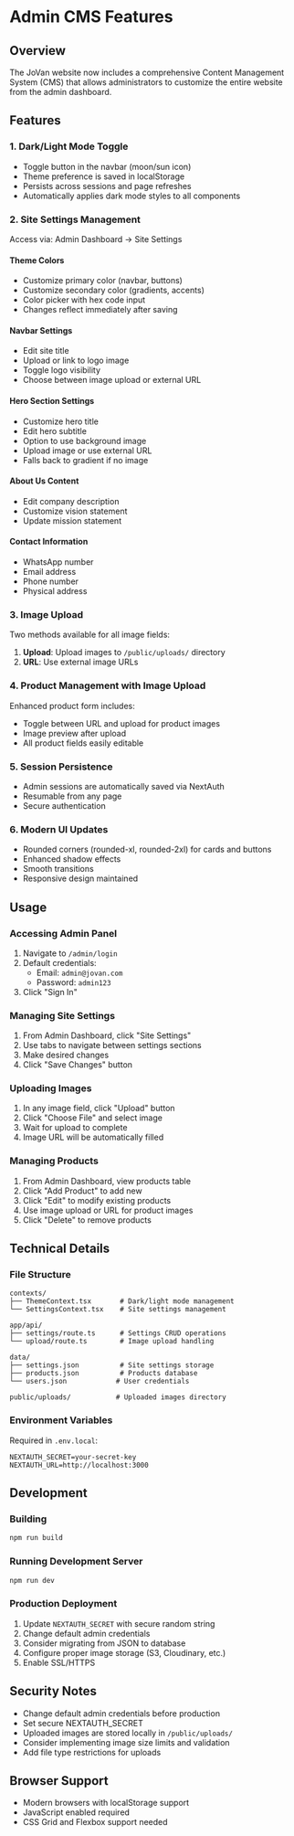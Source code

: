 # Admin CMS Features

## Overview
The JoVan website now includes a comprehensive Content Management System (CMS) that allows administrators to customize the entire website from the admin dashboard.

## Features

### 1. Dark/Light Mode Toggle
- Toggle button in the navbar (moon/sun icon)
- Theme preference is saved in localStorage
- Persists across sessions and page refreshes
- Automatically applies dark mode styles to all components

### 2. Site Settings Management
Access via: Admin Dashboard → Site Settings

#### Theme Colors
- Customize primary color (navbar, buttons)
- Customize secondary color (gradients, accents)
- Color picker with hex code input
- Changes reflect immediately after saving

#### Navbar Settings
- Edit site title
- Upload or link to logo image
- Toggle logo visibility
- Choose between image upload or external URL

#### Hero Section Settings
- Customize hero title
- Edit hero subtitle
- Option to use background image
- Upload image or use external URL
- Falls back to gradient if no image

#### About Us Content
- Edit company description
- Customize vision statement
- Update mission statement

#### Contact Information
- WhatsApp number
- Email address
- Phone number
- Physical address

### 3. Image Upload
Two methods available for all image fields:
1. **Upload**: Upload images to `/public/uploads/` directory
2. **URL**: Use external image URLs

### 4. Product Management with Image Upload
Enhanced product form includes:
- Toggle between URL and upload for product images
- Image preview after upload
- All product fields easily editable

### 5. Session Persistence
- Admin sessions are automatically saved via NextAuth
- Resumable from any page
- Secure authentication

### 6. Modern UI Updates
- Rounded corners (rounded-xl, rounded-2xl) for cards and buttons
- Enhanced shadow effects
- Smooth transitions
- Responsive design maintained

## Usage

### Accessing Admin Panel
1. Navigate to `/admin/login`
2. Default credentials:
   - Email: `admin@jovan.com`
   - Password: `admin123`
3. Click "Sign In"

### Managing Site Settings
1. From Admin Dashboard, click "Site Settings"
2. Use tabs to navigate between settings sections
3. Make desired changes
4. Click "Save Changes" button

### Uploading Images
1. In any image field, click "Upload" button
2. Click "Choose File" and select image
3. Wait for upload to complete
4. Image URL will be automatically filled

### Managing Products
1. From Admin Dashboard, view products table
2. Click "Add Product" to add new
3. Click "Edit" to modify existing products
4. Use image upload or URL for product images
5. Click "Delete" to remove products

## Technical Details

### File Structure
```
contexts/
├── ThemeContext.tsx       # Dark/light mode management
└── SettingsContext.tsx    # Site settings management

app/api/
├── settings/route.ts      # Settings CRUD operations
└── upload/route.ts        # Image upload handling

data/
├── settings.json          # Site settings storage
├── products.json          # Products database
└── users.json            # User credentials

public/uploads/           # Uploaded images directory
```

### Environment Variables
Required in `.env.local`:
```
NEXTAUTH_SECRET=your-secret-key
NEXTAUTH_URL=http://localhost:3000
```

## Development

### Building
```bash
npm run build
```

### Running Development Server
```bash
npm run dev
```

### Production Deployment
1. Update `NEXTAUTH_SECRET` with secure random string
2. Change default admin credentials
3. Consider migrating from JSON to database
4. Configure proper image storage (S3, Cloudinary, etc.)
5. Enable SSL/HTTPS

## Security Notes
- Change default admin credentials before production
- Set secure NEXTAUTH_SECRET
- Uploaded images are stored locally in `/public/uploads/`
- Consider implementing image size limits and validation
- Add file type restrictions for uploads

## Browser Support
- Modern browsers with localStorage support
- JavaScript enabled required
- CSS Grid and Flexbox support needed

